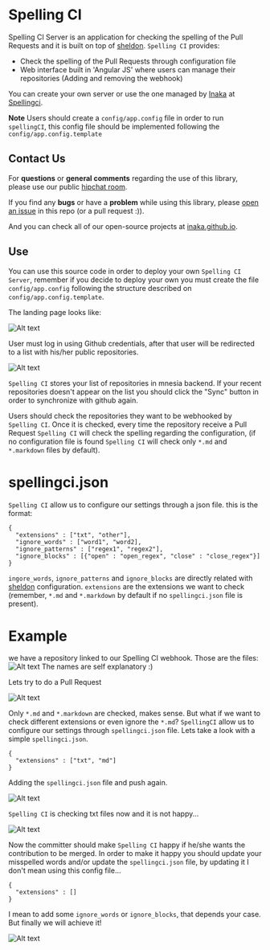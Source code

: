 
# Spelling CI
Spelling CI Server is an application for checking the spelling of the Pull Requests and it is built on top of [sheldon](https://github.com/inaka/sheldon). `Spelling CI` provides:

- Check the spelling of the Pull Requests through configuration file
- Web interface built in 'Angular JS' where users can manage their repositories (Adding and removing the webhook)

You can create your own server or use the one managed by [Inaka](http://www.inaka.net) at [Spellingci](http://spellingci.inakalabs.com/).

**Note** Users should create a `config/app.config` file in order to run `spellingCI`, this config file should be implemented following the `config/app.config.template`

## Contact Us
For **questions** or **general comments** regarding the use of this library,
please use our public [hipchat room](http://inaka.net/hipchat).

If you find any **bugs** or have a **problem** while using this library, please
[open an issue](https://github.com/inaka/spellingci/issues/new) in this repo
(or a pull request :)).

And you can check all of our open-source projects at [inaka.github.io](http://inaka.github.io).

## Use
You can use this source code in order to deploy your own `Spelling CI Server`, remember if you decide to deploy your own you must create the file `config/app.config` following the structure described on `config/app.config.template`.

The landing page looks like:

![Alt text](/assets/img/landing.png?raw=true "Landing Page")

User must log in using Github credentials, after that user will be redirected to a list with his/her public repositories.

![Alt text](/assets/img/list.png?raw=true "Repositories List")

`Spelling CI` stores your list of repositories in mnesia backend. If your recent repositories doesn't appear on the list you should click the "Sync" button in order to synchronize with github again.

Users should check the repositories they want to be webhooked by `Spelling CI`. Once it is checked, every time the repository receive a Pull Request `Spelling CI` will check the spelling regarding the configuration, (if no configuration file is found `Spelling CI` will check only `*.md` and `*.markdown` files by default).

# spellingci.json
`Spelling CI` allow us to configure our settings through a json file. this is the format:
```
{
  "extensions" : ["txt", "other"],
  "ignore_words" : ["word1", "word2],
  "ignore_patterns" : ["regex1", "regex2"],
  "ignore_blocks" : [{"open" : "open_regex", "close" : "close_regex"}]
}
```
`ingore_words`, `ignore_patterns` and `ignore_blocks` are directly related with [sheldon](https://github.com/inaka/sheldon) configuration. `extensions` are the extensions we want to check (remember, `*.md` and `*.markdown` by default if no `spellingci.json` file is present).

# Example
we have a repository linked to our Spelling CI webhook. Those are the files:
![Alt text](/assets/img/files.png?raw=true "Files")
The names are self explanatory :)

Lets try to do a Pull Request

![Alt text](/assets/img/pr1.png?raw=true "Pull Request 1")

Only `*.md` and `*.markdown` are checked, makes sense. But what if we want to check different extensions or even ignore the `*.md`? `SpellingCI` allow us to configure our settings through `spellingci.json` file. Lets take a look with a simple `spellingci.json`.
```
{
  "extensions" : ["txt", "md"]
}
```
Adding the `spellingci.json` file and push again.

![Alt text](/assets/img/pr2.png?raw=true "Pull Request 2")

`Spelling CI` is checking txt files now and it is not happy...

![Alt text](/assets/img/fail.png?raw=true "I am not happy")

Now the committer should make `Spelling CI` happy if he/she wants the contribution to be merged. In order to make it happy you should update your misspelled words and/or update the `spellingci.json` file, by updating it I don't mean using this config file...

```
{
  "extensions" : []
}
```

I mean to add some `ignore_words` or `ignore_blocks`, that depends your case. But finally we will achieve it!

![Alt text](/assets/img/passok.png?raw=true "I am happy now!!")
